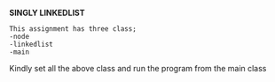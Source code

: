 **SINGLY LINKEDLIST**

    This assignment has three class;
    -node
    -linkedlist
    -main

Kindly set all the above class and run the program from the main class